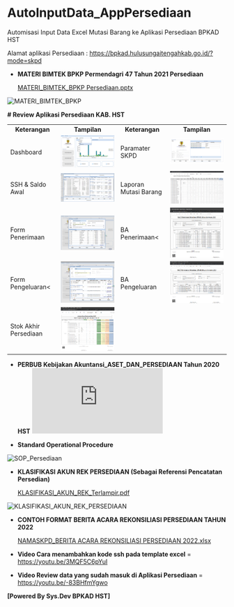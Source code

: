 # AutoInputData_AppPersediaan
Automisasi Input Data Excel Mutasi Barang ke Aplikasi Persediaan BPKAD HST

Alamat aplikasi Persediaan : https://bpkad.hulusungaitengahkab.go.id/?mode=skpd

- **MATERI BIMTEK BPKP Permendagri 47 Tahun 2021 Persediaan**
  
  [MATERI_BIMTEK_BPKP Persediaan.pptx](https://github.com/UrangBanua/AutoInputData_AppPersediaan/files/10028148/Bimtek.Permendagri.47.Tahun.2021.Persediaan.pptx)
  
![MATERI_BIMTEK_BPKP](https://user-images.githubusercontent.com/58909061/202359573-ffb12556-5579-47e8-a9fb-b88388d817ce.PNG)


**# Review Aplikasi Persediaan KAB. HST**
<table>
  <tr>
    <td align="center"><b>Keterangan</b></td>
     <td align="center"><b>Tampilan</b></td>
     <td align="center"><b>Keterangan</b></td>
     <td align="center"><b>Tampilan</b></td>
  </tr>
  <tr>
    <td valign="center">Dashboard</td>
    <td valign="center"><img src="./.review/sc_09.PNG?raw=true" width="400"/></td>
    <td valign="center">Paramater SKPD</td>
    <td valign="center"><img src="./.review/sc_04.PNG?raw=true" width="400"/></td>
  </tr>
  <tr>
    <td valign="center">SSH & Saldo Awal</td>
    <td valign="center"><img src="./.review/sc_03.PNG?raw=true" width="400"/></td>
    <td valign="center">Laporan Mutasi Barang</td>
    <td valign="center"><img src="./.review/sc_10.PNG?raw=true" width="400"/></td>
  </tr>
  <tr>
    <td valign="center">Form Penerimaan</td>
    <td valign="center"><img src="./.review/sc_05.PNG?raw=true" width="400"/></td>
    <td valign="center">BA Penerimaan<</td>
    <td valign="center"><img src="./.review/sc_06.PNG?raw=true" width="400"/></td>
  </tr>
  <tr>
    <td valign="center">Form Pengeluaran<</td>
    <td valign="center"><img src="./.review/sc_07.PNG?raw=true" width="400"/></td>
    <td valign="center">BA Pengeluaran</td>
    <td valign="center"><img src="./.review/sc_08.PNG?raw=true" width="400"/></td>
  </tr>
  <tr>
    <td valign="center">Stok Akhir Persediaan</td>
    <td valign="center"><img src="./.review/sc_11.PNG?raw=true" width="400"/></td>
    <td valign="center"></td>
    <td valign="center"></td>
  </tr>
 </table>

- **PERBUB Kebijakan Akuntansi_ASET_DAN_PERSEDIAAN Tahun 2020 HST**
![PERBUB Kebijakan Akuntansi_ASET_DAN_PERSEDIAAN Tahun 2020 HST.pdf](https://github.com/UrangBanua/AutoInputData_AppPersediaan/files/10027515/2020_PERBUB64_KebijakanAkuntansiPerubahan_ASET_DAN_PERSEDIAAN.pdf)
 
- **Standard Operational Procedure**

![SOP_Persediaan](https://user-images.githubusercontent.com/58909061/182984533-21e85737-85ce-40a3-8ed9-bd34da4a9f3a.PNG)
 
- **KLASIFIKASI AKUN REK PERSEDIAAN (Sebagai Referensi Pencatatan Persedian)**

  [KLASIFIKASI_AKUN_REK_Terlampir.pdf](https://github.com/UrangBanua/AutoInputData_AppPersediaan/files/10028075/KLASIFIKASI_AKUN_REK_PERSEDIAAN.pdf)

![KLASIFIKASI_AKUN_REK_PERSEDIAAN](https://user-images.githubusercontent.com/58909061/202358100-d2b5e317-5efb-4509-8107-c7751dfa6289.PNG)

- **CONTOH FORMAT BERITA ACARA REKONSILIASI PERSEDIAAN TAHUN 2022**

  [NAMASKPD_BERITA ACARA REKONSILIASI PERSEDIAAN 2022.xlsx](https://github.com/UrangBanua/AutoInputData_AppPersediaan/files/10028799/NAMASKPD_BERITA.ACARA.REKONSILIASI.PERSEDIAAN.2022.xlsx)



- **Video Cara menambahkan kode ssh pada template excel** = https://youtu.be/3MQF5C6pYuI

- **Video Review data yang sudah masuk di Aplikasi Persediaan** = https://youtu.be/-83BHfmYgwo



**[Powered By Sys.Dev BPKAD HST]**
